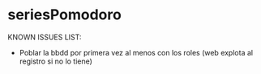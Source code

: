 # seriesPomodoro

KNOWN ISSUES LIST:
* Poblar la bbdd por primera vez al menos con los roles (web explota al registro si no lo tiene)
